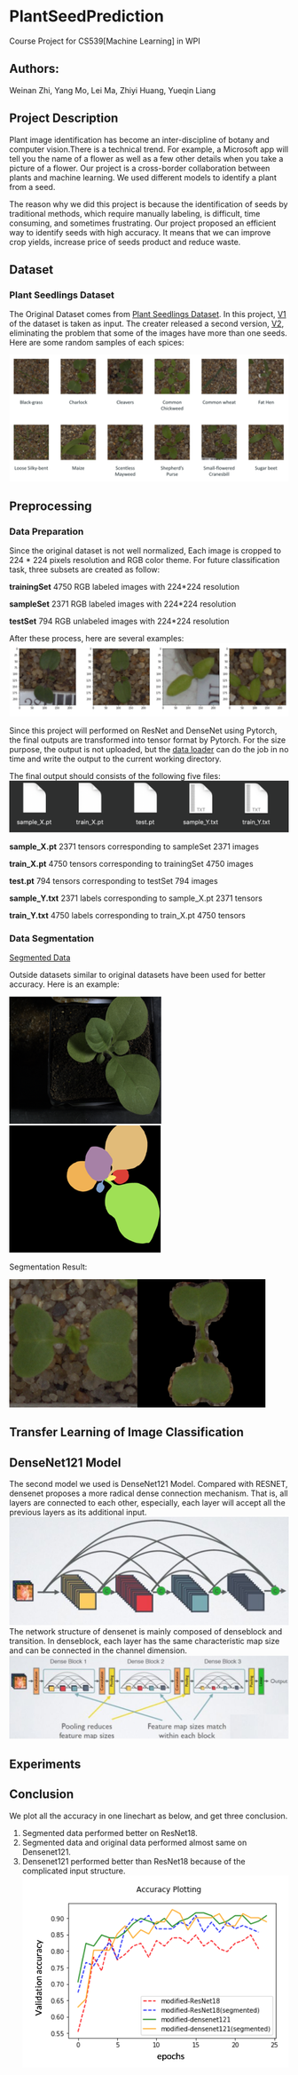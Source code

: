 # PlantSeedPrediction
Course Project for CS539[Machine Learning] in WPI

## Authors: 
Weinan Zhi, Yang Mo, Lei Ma, Zhiyi Huang, Yueqin Liang


## Project Description
Plant image identification has become an inter-discipline of botany and computer vision.There is a technical trend.  For example, a Microsoft app will tell you the name of a flower as well as a few other details when you take a picture of a flower. Our project is a cross-border collaboration between plants and machine learning. We used different models to identify a plant from a seed.

The reason why we did this project is because the identification of seeds by traditional methods, which require manually labeling, is difficult, time consuming, and sometimes frustrating. Our project proposed an efficient way to identify seeds with high accuracy. It means that we can improve crop yields, increase price of seeds product and reduce waste.




## Dataset
### Plant Seedlings Dataset
The Original Dataset comes from [Plant Seedlings Dataset](https://arxiv.org/abs/1711.05458). In this project, [V1](https://vision.eng.au.dk/?download=/data/WeedData/Nonsegmented.zip) of the dataset is taken as input. The creater released a second version, [V2](https://vision.eng.au.dk/?download=/data/WeedData/NonsegmentedV2.zip), eliminating the problem that some of the images have more than one seeds. 
Here are some random samples of each spices:

![examples](examples.png)

## Preprocessing
### Data Preparation
Since the original dataset is not well normalized, Each image is cropped to 224 * 224 pixels resolution and RGB color theme.
For future classification task, three subsets are created as follow:

**trainingSet** 4750 RGB labeled images with 224\*224 resolution  

**sampleSet** 2371 RGB labeled images with 224\*224 resolution

**testSet** 794 RGB unlabeled images with 224\*224 resolution

After these process, here are several examples:
![regularized_images](preprocessed.png)

Since this project will performed on ResNet and DenseNet using Pytorch, the final outputs are transformed into tensor format by Pytorch. For the size purpose, the output is not uploaded, but the [data loader](https://github.com/WeinanZhi/-CS539-PlantSeedPrediction/blob/master/data_loader.ipynb) can do the job in no time and write the output to the current working directory.

The final output should consists of the following five files: 
![output_files](output.png)

**sample_X.pt** 2371 tensors corresponding to sampleSet 2371 images

**train_X.pt** 4750 tensors corresponding to trainingSet 4750 images

**test.pt** 794 tensors corresponding to testSet 794 images

**sample_Y.txt** 2371 labels corresponding to sample_X.pt 2371 tensors

**train_Y.txt** 4750 labels corresponding to train_X.pt 4750 tensors

### Data Segmentation
[Segmented Data](https://drive.google.com/drive/folders/19Px2relPjxfPZWV7UGHchqaqXX8RZBRc?usp=sharing)

Outside datasets similar to original datasets have been used for better accuracy. Here is an example:

![image](https://github.com/WeinanZhi/-CS539-PlantSeedPrediction/blob/master/outside.png)![image](https://github.com/WeinanZhi/-CS539-PlantSeedPrediction/blob/master/lable.png)

Segmentation Result:

![image](https://github.com/WeinanZhi/-CS539-PlantSeedPrediction/blob/master/before_segment.png)![image](https://github.com/WeinanZhi/-CS539-PlantSeedPrediction/blob/master/aftersegment.png)



## Transfer Learning of Image Classification

## DenseNet121 Model
The second model we used is DenseNet121 Model.
Compared with RESNET, densenet proposes a more radical dense connection mechanism. That is, all layers are connected to each other, especially, each layer will accept all the previous layers as its additional input.
![image](pics/des1.png)
The network structure of densenet is mainly composed of denseblock and transition. In denseblock, each layer has the same characteristic map size and can be connected in the channel dimension.
![image](pics/des2.png)



## Experiments

## Conclusion
We plot all the accuracy in one linechart as below, and get three conclusion.
1. Segmented data performed  better on ResNet18.
2. Segmented data  and original data performed  almost same  on Densenet121.
3. Densenet121 performed better than ResNet18 because of the complicated input structure.
![image](pics/linechart.png)

